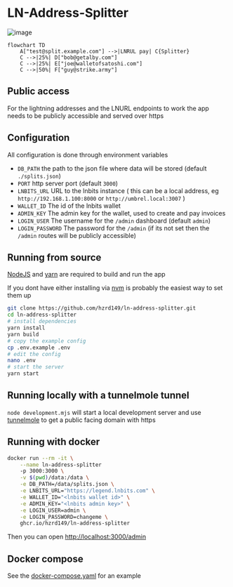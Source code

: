 # LN-Address-Splitter

![image](https://github.com/hzrd149/ln-address-splitter/assets/8001706/d75f1268-9046-4d3a-9a44-da7fc0985252)

```mermaid
flowchart TD
    A["test@split.example.com"] -->|LNRUL pay| C{Splitter}
    C -->|25%| D["bob@getalby.com"]
    C -->|25%| E["joe@walletofsatoshi.com"]
    C -->|50%| F["guy@strike.army"]
```

## Public access

For the lightning addresses and the LNURL endpoints to work the app needs to be publicly accessible and served over https

## Configuration

All configuration is done through environment variables

- `DB_PATH` the path to the json file where data will be stored (default `./splits.json`)
- `PORT` http server port (default `3000`)
- `LNBITS_URL` URL to the lnbits instance ( this can be a local address, eg `http://192.168.1.100:8000` or `http://umbrel.local:3007` )
- `WALLET_ID` The id of the lnbits wallet
- `ADMIN_KEY` The admin key for the wallet, used to create and pay invoices
- `LOGIN_USER` The username for the `/admin` dashboard (default `admin`)
- `LOGIN_PASSWORD` The password for the `/admin` (if its not set then the `/admin` routes will be publicly accessible)

## Running from source

[NodeJS](https://nodejs.org/en) and [yarn](https://yarnpkg.com/) are required to build and run the app

If you dont have either installing via [nvm](https://github.com/nvm-sh/nvm) is probably the easiest way to set them up

```bash
git clone https://github.com/hzrd149/ln-address-splitter.git
cd ln-address-splitter
# install dependencies
yarn install
yarn build
# copy the example config
cp .env.example .env
# edit the config
nano .env
# start the server
yarn start
```

## Running locally with a tunnelmole tunnel

`node development.mjs` will start a local development server and use [tunnelmole](https://tunnelmole.com/) to get a public facing domain with https

## Running with docker

```bash
docker run --rm -it \
	--name ln-address-splitter
	-p 3000:3000 \
	-v $(pwd)/data:/data \
	-e DB_PATH=/data/splits.json \
	-e LNBITS_URL="https://legend.lnbits.com" \
	-e WALLET_ID="<lnbits wallet id>" \
	-e ADMIN_KEY="<lnbits admin key>" \
	-e LOGIN_USER=admin \
	-e LOGIN_PASSWORD=changeme \
	ghcr.io/hzrd149/ln-address-splitter
```

Then you can open [http://localhost:3000/admin](http://localhost:3000/admin)

## Docker compose

See the [docker-compose.yaml](./docker-compose.yaml) for an example
